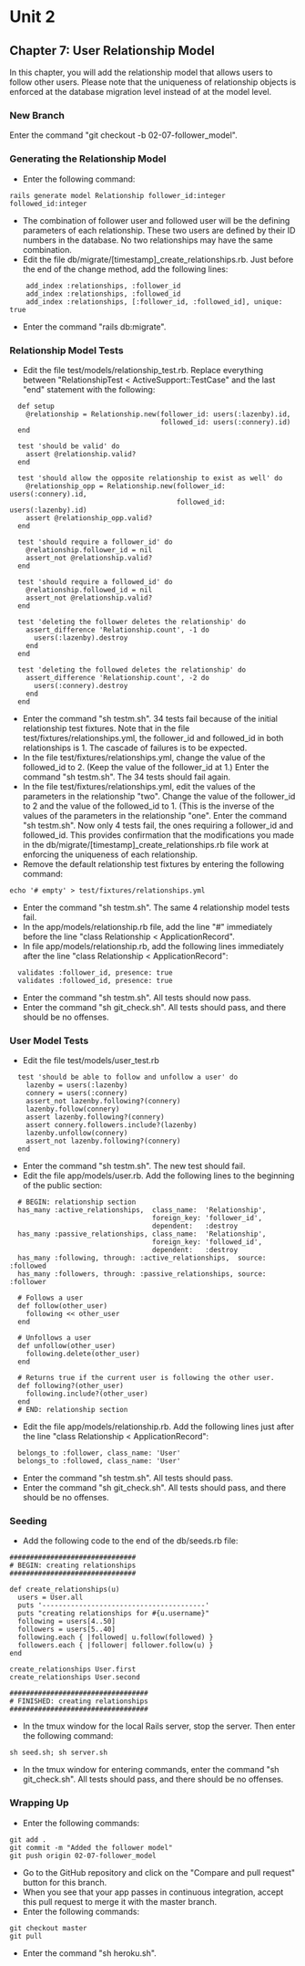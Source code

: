 # Unit 2
## Chapter 7: User Relationship Model

In this chapter, you will add the relationship model that allows users to follow other users.  Please note that the uniqueness of relationship objects is enforced at the database migration level instead of at the model level.

### New Branch
Enter the command "git checkout -b 02-07-follower_model".

### Generating the Relationship Model
* Enter the following command:
```
rails generate model Relationship follower_id:integer followed_id:integer
```
* The combination of follower user and followed user will be the defining parameters of each relationship.  These two users are defined by their ID numbers in the database.  No two relationships may have the same combination.
* Edit the file db/migrate/[timestamp]_create_relationships.rb.  Just before the end of the change method, add the following lines:
```
    add_index :relationships, :follower_id
    add_index :relationships, :followed_id
    add_index :relationships, [:follower_id, :followed_id], unique: true
```
* Enter the command "rails db:migrate".

### Relationship Model Tests
* Edit the file test/models/relationship_test.rb.  Replace everything between "RelationshipTest < ActiveSupport::TestCase" and the last "end" statement with the following:
```
  def setup
    @relationship = Relationship.new(follower_id: users(:lazenby).id,
                                     followed_id: users(:connery).id)
  end

  test 'should be valid' do
    assert @relationship.valid?
  end

  test 'should allow the opposite relationship to exist as well' do
    @relationship_opp = Relationship.new(follower_id: users(:connery).id,
                                         followed_id: users(:lazenby).id)
    assert @relationship_opp.valid?
  end

  test 'should require a follower_id' do
    @relationship.follower_id = nil
    assert_not @relationship.valid?
  end

  test 'should require a followed_id' do
    @relationship.followed_id = nil
    assert_not @relationship.valid?
  end

  test 'deleting the follower deletes the relationship' do
    assert_difference 'Relationship.count', -1 do
      users(:lazenby).destroy
    end
  end

  test 'deleting the followed deletes the relationship' do
    assert_difference 'Relationship.count', -2 do
      users(:connery).destroy
    end
  end
```
* Enter the command "sh testm.sh".  34 tests fail because of the initial relationship test fixtures.  Note that in the file test/fixtures/relationships.yml, the follower_id and followed_id in both relationships is 1.  The cascade of failures is to be expected.
* In the file test/fixtures/relationships.yml, change the value of the followed_id to 2.  (Keep the value of the follower_id at 1.)  Enter the command "sh testm.sh".  The 34 tests should fail again.
* In the file test/fixtures/relationships.yml, edit the values of the parameters in the relationship "two".  Change the value of the follower_id to 2 and the value of the followed_id to 1.  (This is the inverse of the values of the parameters in the relationship "one".  Enter the command "sh testm.sh".  Now only 4 tests fail, the ones requiring a follower_id and followed_id.  This provides confirmation that the modifications you made in the db/migrate/[timestamp]_create_relationships.rb file work at enforcing the uniqueness of each relationship.
* Remove the default relationship test fixtures by entering the following command:
```
echo '# empty' > test/fixtures/relationships.yml
```
* Enter the command "sh testm.sh".  The same 4 relationship model tests fail.
* In the app/models/relationship.rb file, add the line "#" immediately before the line "class Relationship < ApplicationRecord".
* In file app/models/relationship.rb, add the following lines immediately after the line "class Relationship < ApplicationRecord":
```
  validates :follower_id, presence: true
  validates :followed_id, presence: true
```
* Enter the command "sh testm.sh".  All tests should now pass.
* Enter the command "sh git_check.sh".  All tests should pass, and there should be no offenses.

### User Model Tests
* Edit the file test/models/user_test.rb
```
  test 'should be able to follow and unfollow a user' do
    lazenby = users(:lazenby)
    connery = users(:connery)
    assert_not lazenby.following?(connery)
    lazenby.follow(connery)
    assert lazenby.following?(connery)
    assert connery.followers.include?(lazenby)
    lazenby.unfollow(connery)
    assert_not lazenby.following?(connery)
  end
```
* Enter the command "sh testm.sh".  The new test should fail.
* Edit the file app/models/user.rb.  Add the following lines to the beginning of the public section:
```
  # BEGIN: relationship section
  has_many :active_relationships,  class_name:  'Relationship',
                                   foreign_key: 'follower_id',
                                   dependent:   :destroy
  has_many :passive_relationships, class_name:  'Relationship',
                                   foreign_key: 'followed_id',
                                   dependent:   :destroy
  has_many :following, through: :active_relationships,  source: :followed
  has_many :followers, through: :passive_relationships, source: :follower

  # Follows a user
  def follow(other_user)
    following << other_user
  end

  # Unfollows a user
  def unfollow(other_user)
    following.delete(other_user)
  end

  # Returns true if the current user is following the other user.
  def following?(other_user)
    following.include?(other_user)
  end
  # END: relationship section
```
* Edit the file app/models/relationship.rb.  Add the following lines just after the line "class Relationship < ApplicationRecord":
```
  belongs_to :follower, class_name: 'User'
  belongs_to :followed, class_name: 'User'
```
* Enter the command "sh testm.sh".  All tests should pass.
* Enter the command "sh git_check.sh".  All tests should pass, and there should be no offenses.

### Seeding
* Add the following code to the end of the db/seeds.rb file:
```
###############################
# BEGIN: creating relationships
###############################

def create_relationships(u)
  users = User.all
  puts '----------------------------------------'
  puts "creating relationships for #{u.username}"
  following = users[4..50]
  followers = users[5..40]
  following.each { |followed| u.follow(followed) }
  followers.each { |follower| follower.follow(u) }
end

create_relationships User.first
create_relationships User.second

##################################
# FINISHED: creating relationships
##################################
```
* In the tmux window for the local Rails server, stop the server.  Then enter the following command:
```
sh seed.sh; sh server.sh
```
* In the tmux window for entering commands, enter the command "sh git_check.sh".  All tests should pass, and there should be no offenses.

### Wrapping Up
* Enter the following commands:
```
git add .
git commit -m "Added the follower model"
git push origin 02-07-follower_model
```
* Go to the GitHub repository and click on the "Compare and pull request" button for this branch.
* When you see that your app passes in continuous integration, accept this pull request to merge it with the master branch.
* Enter the following commands:
```
git checkout master
git pull
```
* Enter the command "sh heroku.sh".
